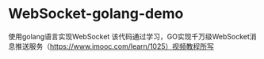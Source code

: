 # WebSocket-golang-demo
使用golang语言实现WebSocket
该代码通过学习，GO实现千万级WebSocket消息推送服务（https://www.imooc.com/learn/1025）视频教程所写

